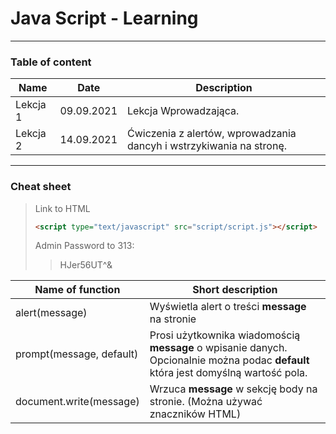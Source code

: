 # Java Script - Learning
***
### Table of content
|Name|Date|Description|
|---|---|---|
|Lekcja 1|09.09.2021|Lekcja Wprowadzająca.|
|Lekcja 2|14.09.2021|Ćwiczenia z alertów, wprowadzania dancyh i wstrzykiwania na stronę.|
***
### Cheat sheet

>Link to HTML
>```HTML 
><script type="text/javascript" src="script/script.js"></script>
>```
>Admin Password to 313:
>>HJer56UT^&

|Name of function|Short description|
|---|---|
|alert(message)|Wyświetla alert o treści **message** na stronie|
|prompt(message, default)| Prosi użytkownika wiadomością **message** o wpisanie danych. Opcionalnie można podac **default** która jest domyślną wartość pola.
|document.write(message)|Wrzuca **message** w sekcję body na stronie. (Można używać znaczników HTML)
